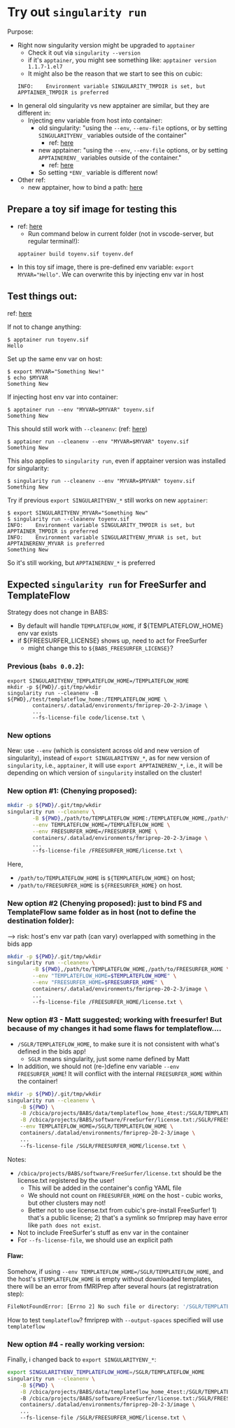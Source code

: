# Try out `singularity run`

Purpose:
* Right now singularity version might be upgraded to `apptainer`
    * Check it out via `singularity --version`
    * if it's `apptainer`, you might see something like: `apptainer version 1.1.7-1.el7`
    * It might also be the reason that we start to see this on cubic:
    ```
    INFO:    Environment variable SINGULARITY_TMPDIR is set, but APPTAINER_TMPDIR is preferred
    ```
* In general old singularity vs new apptainer are similar, but they are different in:
    * Injecting env variable from host into container:
        * old singularity: "using the `--env`, `--env-file` options, or by setting `SINGULARITYENV_` variables outside of the container"
            * ref: [here](https://docs.sylabs.io/guides/3.7/user-guide/environment_and_metadata.html)
        * new apptainer: "using the `--env`, `--env-file` options, or by setting `APPTAINERENV_` variables outside of the container."
            * ref: [here](https://apptainer.org/docs/user/1.1/environment_and_metadata.html#environment-variable-precedence)
        * So setting `*ENV_` variable is different now!
* Other ref:
    * new apptainer, how to bind a path: [here](https://apptainer.org/docs/user/1.1/bind_paths_and_mounts.html)

## Prepare a toy sif image for testing this
* ref: [here](https://apptainer.org/docs/user/1.1/build_a_container.html)
    * Run command below in current folder (not in vscode-server, but regular terminal!):
    ```
    apptainer build toyenv.sif toyenv.def
    ```
* In this toy sif image, there is pre-defined env variable: `export MYVAR="Hello"`. We can overwrite this by injecting env var in host

## Test things out: 
ref: [here](https://apptainer.org/docs/user/1.1/environment_and_metadata.html#environment-variable-precedence)

If not to change anything:
```console
$ apptainer run toyenv.sif
Hello
```

Set up the same env var on host:
```console
$ export MYVAR="Something New!"
$ echo $MYVAR
Something New
```

If injecting host env var into container:
```console
$ apptainer run --env "MYVAR=$MYVAR" toyenv.sif
Something New
```

This should still work with `--cleanenv`:
(ref: [here](https://apptainer.org/docs/user/1.1/environment_and_metadata.html#environment-variable-precedence))
```console
$ apptainer run --cleanenv --env "MYVAR=$MYVAR" toyenv.sif
Something New
```

This also applies to `singularity run`, even if apptainer version was installed for singularity:
```console
$ singularity run --cleanenv --env "MYVAR=$MYVAR" toyenv.sif
Something New
```

Try if previous `export SINGULARITYENV_*` still works on new `apptainer`:
```console
$ export SINGULARITYENV_MYVAR="Something New"
$ singularity run --cleanenv toyenv.sif
INFO:    Environment variable SINGULARITY_TMPDIR is set, but APPTAINER_TMPDIR is preferred
INFO:    Environment variable SINGULARITYENV_MYVAR is set, but APPTAINERENV_MYVAR is preferred
Something New
```
So it's still working, but `APPTAINERENV_*` is preferred

## Expected `singularity run` for FreeSurfer and TemplateFlow
Strategy does not change in BABS:
* By default will handle `TEMPLATEFLOW_HOME`, if ${TEMPLATEFLOW_HOME} env var exists
* if ${FREESURFER_LICENSE} shows up, need to act for FreeSurfer
    * might change this to `${BABS_FREESURFER_LICENSE}`?

### Previous (`babs 0.0.2`):
```
export SINGULARITYENV_TEMPLATEFLOW_HOME=/TEMPLATEFLOW_HOME
mkdir -p ${PWD}/.git/tmp/wkdir
singularity run --cleanenv -B ${PWD},/test/templateflow_home:/TEMPLATEFLOW_HOME \
        containers/.datalad/environments/fmriprep-20-2-3/image \
        ...
        --fs-license-file code/license.txt \
```

### New options
New: use `--env` (which is consistent across old and new version of singularity), instead of `export SINGULARITYENV_*`, as for new version of `singularity`, i.e., `apptainer`, it will use `export APPTAINERENV_*`, i.e., it will be depending on which version of `singularity` installed on the cluster!

### New option #1: (Chenying proposed):
```bash
mkdir -p ${PWD}/.git/tmp/wkdir
singularity run --cleanenv \
        -B ${PWD},/path/to/TEMPLATEFLOW_HOME:/TEMPLATEFLOW_HOME,/path/to/FREESURFER_HOME:/FREESURFER_HOME \
        --env TEMPLATEFLOW_HOME=/TEMPLATEFLOW_HOME \
        --env FREESURFER_HOME=/FREESURFER_HOME \
        containers/.datalad/environments/fmriprep-20-2-3/image \
        ...
        --fs-license-file /FREESURFER_HOME/license.txt \
```
Here, 
* `/path/to/TEMPLATEFLOW_HOME` is `${TEMPLATEFLOW_HOME}` on host;
* `/path/to/FREESURFER_HOME` is `${FREESURFER_HOME}` on host.

### New option #2 (Chenying proposed): just to bind FS and TemplateFlow same folder as in host (not to define the destination folder):
--> risk:  host's env var path (can vary) overlapped with something in the bids app

```bash
mkdir -p ${PWD}/.git/tmp/wkdir
singularity run --cleanenv \
        -B ${PWD},/path/to/TEMPLATEFLOW_HOME,/path/to/FREESURFER_HOME \
        --env "TEMPLATEFLOW_HOME=$TEMPLATEFLOW_HOME" \
        --env "FREESURFER_HOME=$FREESURFER_HOME" \
        containers/.datalad/environments/fmriprep-20-2-3/image \
        ...
        --fs-license-file /FREESURFER_HOME/license.txt \
```

### New option #3 - Matt suggested; working with freesurfer! But because of my changes it had some flaws for templateflow....
* `/SGLR/TEMPLATEFLOW_HOME`, to make sure it is not consistent with what's defined in the bids app!
    * `SGLR` means singularity, just some name defined by Matt
* In addition, we should not (re-)define env variable `--env FREESURFER_HOME`!
  It will conflict with the internal `FREESURFER_HOME` within the container!

```bash
mkdir -p ${PWD}/.git/tmp/wkdir
singularity run --cleanenv \
	-B ${PWD} \
	-B /cbica/projects/BABS/data/templateflow_home_4test:/SGLR/TEMPLATEFLOW_HOME \
	-B /cbica/projects/BABS/software/FreeSurfer/license.txt:/SGLR/FREESURFER_HOME/license.txt \
	--env TEMPLATEFLOW_HOME=/SGLR/TEMPLATEFLOW_HOME \
	containers/.datalad/environments/fmriprep-20-2-3/image \
    ...
	--fs-license-file /SGLR/FREESURFER_HOME/license.txt \
```
Notes:
* `/cbica/projects/BABS/software/FreeSurfer/license.txt` should be the license.txt registered by the user!
    * This will be added in the container's config YAML file
    * We should not count on `FREESURFER_HOME` on the host - cubic works, but other clusters may not!
    * Better not to use license.txt from cubic's pre-install FreeSurfer! 1) that's a public license; 2) that's a symlink so fmriprep may have error like `path does not exist`.
* Not to include FreeSurfer's stuff as env var in the container
* For `--fs-license-file`, we should use an explicit path

#### Flaw:
Somehow, if using `--env TEMPLATEFLOW_HOME=/SGLR/TEMPLATEFLOW_HOME`, and the host's `$TEMPLATEFLOW_HOME` is empty without downloaded templates, there will be an error from fMRIPrep after several hours (at registratration step): 

```bash
FileNotFoundError: [Errno 2] No such file or directory: '/SGLR/TEMPLATEFLOW_HOME/tpl-MNI152NLin6Asym/tpl-MNI152NLin6Asym_res-02_T1w.nii.gz'
```

How to test `templateflow`? fmriprep with `--output-spaces` specified will use `templateflow`

### New option #4 - really working version:

Finally, i changed back to `export SINGULARITYENV_*`:

```bash
export SINGULARITYENV_TEMPLATEFLOW_HOME=/SGLR/TEMPLATEFLOW_HOME
singularity run --cleanenv \
    -B ${PWD} \
    -B /cbica/projects/BABS/data/templateflow_home_4test:/SGLR/TEMPLATEFLOW_HOME 
    -B /cbica/projects/BABS/software/FreeSurfer/license.txt:/SGLR/FREESURFER_HOME/license.txt \
    containers/.datalad/environments/fmriprep-20-2-3/image \
    ...
    --fs-license-file /SGLR/FREESURFER_HOME/license.txt \
```

